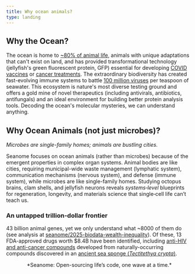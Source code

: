 ```yaml
---
title: Why ocean animals?
type: landing
---
```



## Why the Ocean?

The ocean is home to [~80% of animal life](https://www.pnas.org/doi/full/10.1073/pnas.1711842115), animals with unique adaptations that can't exist on land, and has provided transformational technology (jellyfish's green fluorescent protein, GFP) essential for developing [COVID vaccines](https://www.nature.com/articles/s41586-020-2639-4) or [cancer treatments](https://pmc.ncbi.nlm.nih.gov/articles/PMC4383682/). The extraordinary biodiversity has created fast-evolving immune systems to battle [100 million viruses](https://www.annualreviews.org/content/journals/10.1146/annurev-marine-120709-142805) per teaspoon of seawater. This ecosystem is nature's most diverse testing ground and offers a gold mine of novel therapeutics (including antivirals, antibiotics, antifungals) and an ideal environment for building better protein analysis tools. Decoding the ocean's molecular mysteries, we can understand anything.

## Why Ocean Animals (not just microbes)?

*Microbes are single-family homes; animals are bustling cities.*

Seanome focuses on ocean animals (rather than microbes) because of the emergent properties in complex organ systems. Animal bodies are like cities, requiring municipal-wide waste management (lymphatic system), communication mechanisms (nervous system), and defense (immune system), while microbes are like single-family homes. Studying octopus brains, clam shells, and jellyfish neurons reveals *systems‑level* blueprints for regeneration, longevity, and materials science that single‑cell life can’t teach us.

### An untapped trillion-dollar frontier

43 billion animal genes, yet we only understand what ~8000 of them do (see analysis at [seanome/2025-biodata-wealth-inequality](https://github.com/seanome/2025-biodata-wealth-inequality)). Of these, 13 FDA-approved drugs worth $8.4B have been identified, including [anti-HIV and anti-cancer compounds](https://ocean.si.edu/ocean-life/invertebrates/sea-sponge-hiv-medicine) developed from naturally-occurring compounds discovered in an [ancient sea sponge (*Tectitethya crypta*)](https://en.wikipedia.org/wiki/Tectitethya_crypta).

<center>
*Seanome: Open-sourcing life’s code, one wave at a time.*
</center>
